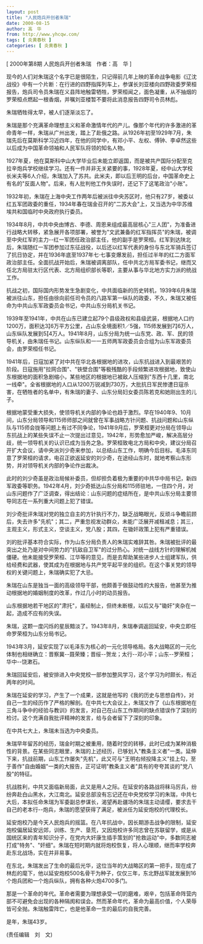 ```yaml
---
layout: post
title: "人民炮兵开创者朱瑞"
date: 2000-08-15
author: 高　华
from: http://www.yhcqw.com/
tags: [ 炎黄春秋 ]
categories: [ 炎黄春秋 ]
---
```



[ 2000年第8期 人民炮兵开创者朱瑞　作者：高　华 ]


现今的人们对朱瑞这个名字已是很陌生，只记得前几年上映的革命战争电影《辽沈战役》中有一个片断：在行进的四野指挥列车上，参谋长刘亚楼向四野政委罗荣桓报告，炮兵司令员朱瑞在义县阵地触雷牺牲，罗荣桓闻之，面色凝重，从不抽烟的罗荣桓点燃起一根香烟，并嘱刘亚楼暂不要将此消息报告四野司令员林彪。

朱瑞牺牲得太早，被人们逐渐淡忘了。


朱瑞是那个充满革命理想主义和革命激情年代的产儿。像那个年代的许多激进的革命青年一样，朱瑞从广州出发，踏上了赴俄之路。从1926年初至1929年7月，朱瑞先后在莫斯科学习近四年，在他的同学中，有邓小平、左权、傅钟、李卓然这些以后成为中国革命领袖和人民军队将领的知名人物。


1927年夏，他在莫斯科中山大学毕业后未能立即返国，而是被共产国际分配至克拉辛炮兵学校继续学习。还有一件并非无关紧要的事，1928年夏，经中山大学校长米夫等6人介绍，朱瑞加入了苏共。此米夫，即以后王明的后台，中国革命史上有名的"反面人物"。后来，有人批判他工作失误时，还记下了这笔政治"小账"。


1932年初，朱瑞在上海中央工作两年后被派往中央苏区时，他只有27岁，被委以红五军团政委的重任，1934年春在瑞金召开的"二苏大会"上，又当选为中华苏维埃共和国临时中央政府执行委员。


1934年8月，中共中央由博古、李德、周恩来组成最高层核心"三人团"，为准备进行战略大转移，紧急展开各项部署，被誉为"文武兼备的红军指挥员"的朱瑞，被调至中央红军的主力--红一军团任政治部主任，他的副手是罗荣桓。红军到达陕北后，朱瑞随红一军团参加过东征战役，以后还以红军代表的身份与东北军骑兵签订了抗日协定，并在1936年底至1937年七·七事变爆发前，担任过半年的红二方面军政治部主任。全面抗战开始后，朱瑞被调离部队，任中共北方局军委书记，继而又任北方局驻太行区代表、北方局组织部长等职，主要从事与华北地方实力派的统战工作。


抗战之初，国际国内形势发生急剧变化，中共面临新的历史转机，1939年6月朱瑞被派往山东，担任由徐向前任司令员的八路军第一纵队的政委，不久，朱瑞又被任命为中共山东军政委员会书记，中共山东分局机关书记。


1939年至1941年，中共在山东已建立起79个县级政权和县级武装，根据地人口约1200万，面积达36万平方公里，占山东全境面积1／5强，115师发展到76万人，山东纵队发展到54万人。1941年8月，山东分局为统一山东党、政、军、民的领导机关，由朱瑞任书记。山东纵队和一一五师两军政委员会合组为山东军政委员会，由罗荣桓任书记。


1941年后，日寇加紧了对中共在华北各根据地的进攻，山东抗战进入到最艰苦的阶段。日寇施用"拉网合围"、"铁壁合围"等极残酷的手段频繁进攻根据地，致使山东根据地的面积急剧缩小，某些地区的根据地已被敌人压缩到"东西十几里，南北一线牵"。全省根据地的人口从1200万锐减到730万，大批抗日军民惨遭日寇杀害，在牺牲者的名单中，有朱瑞的妻子、山东分局妇女委员陈若克和她刚出生的儿子。


根据地蒙受重大损失，使领导机关内部的争论也趋于激烈。早在1940年9、10月间，山东分局领导和115师师部之间就曾在军事战略方针问题、抗战问题和山东纵队与115师会拢等问题上有过不同争论，1941年9月后，罗荣桓更对分局在领导山东抗战上的某些失误不止一次提出过意见，1942年，形势愈加严峻，解决高层分歧，统一领导机关的认识已成为当务之急。罗荣桓致电北方局和中央，建议分局召开扩大会议，请中央派刘少奇来参加，以总结山东工作，明确今后目标。毛泽东同意了罗荣桓的请求，电召正欲返延安的刘少奇，在途经山东时，就地考察山东形势，并对领导机关内部的争论作出裁决。


此时的刘少奇虽是政治局候补委员，但却担负着极为重要的中共华中局书记，新四军政委等职务。1942年4月，刘少奇抵达山东分局和115师驻地，一住四个月，对山东问题作了广泛调查，得出结论：山东问题的症结所在，是中共山东分局主要领导同志在一系列重大问题上犯了错误。


刘少奇批评朱瑞对党的独立自主的方针执行不力，缺乏战略眼光，反顽斗争瞻前顾后，失去许多"先机"；其二，严重忽视发动群众，未能广泛展开减租减息；其三，主观主义，形式主义，空谈主义，党八股；其四，在锄奸政策上犯有严重错误。


刘的批评基本符合实际，作为山东分局负责人的朱瑞实难辞其咎。朱瑞被批评的最突出之处乃是对中间势力的"抗敌自卫军"的过分热心。对统一战线方针的理解机械僵硬。他未能接受罗荣桓、江华等的意见，而是去帮助某些进步人士组建军队，供给经费和武器，使其成为在根据地与共产党平起平坐的组织。在这个事关党的领导权的关键问题上，朱瑞确实犯了大忌。

朱瑞在山东是独当一面的高级领导干部，他颇善于做鼓动性的大报告，他甚至为推动根据地的婚姻制度的改革，作过几小时的动员报告。

山东根据地若干地区的"肃托"，虽经制止，但终未断根，以后又与"锄奸"夹杂在一起，造成不应有的失误。

朱瑞，这颗一度闪烁的星辰黯淡了。1943年8月，朱瑞奉调返回延安，中央立即任命罗荣桓为山东分局书记。


1943年3月，延安实现了以毛泽东为核心的一元化领导格局。各大战略区的一元化体制也相继确立：晋察冀--聂荣臻；晋绥--贺龙；太行--邓小平；山东--罗荣桓；华中--饶漱石。

朱瑞回延安后，被安排进入中央党校一部参加整风学习，这个学习为时颇长，有近两年的时间。


朱瑞在延安的学习，产生了一个成果，这就是他写的《我的历史与思想自传》，对自己一生的经历作了严格的解剖。在中共七大会议上，朱瑞又作了《山东根据地在三角斗争中的经验与教训》的发言，对自己在山东工作期间的缺点错误作了深刻的检讨。这个充满自我批评精神的发言，给与会者留下了深刻的印象。

在中共七大上，朱瑞未当选为中央委员。


朱瑞早年留苏的经历，瑞金时期之被重用，随着时空的转移，此时已成为某种消极性的背景。在某些同志眼里，朱瑞的上述经历，已够划入"教条主义者"一类。延伸下来，抗战前期，山东工作屡失"先机"，此又可与"王明右倾投降主义"挂上勾，至于善作"自由婚姻"一类的大报告，正可证明"教条主义者"具有的夸夸其谈的"党八股"的特征。


抗战胜利，中共又面临新局面，此又是用人之际。在延安的各路战将秣马厉兵，纷纷奔赴白山黑水，大江南北。延安总部没有忘记还在中央党校学习的朱瑞，中共七大后，本拟任命朱瑞为军委副总参谋长，渴望再赴疆场的朱瑞主动请缨，要求去干自己的老本行--炮兵，朱瑞的愿望获得了满足，被派任为延安炮校的代理校长。


延安炮校乃是今天人民炮兵的摇篮。在八年抗战中，因长期游击战争的限制，延安炮校偏居延安远郊，训练、生产、垦荒，又因炮校许多同志曾在苏联留学，或是从国统区来的青年知识分子，在党内大奸康生插手策划的"抢救运动"中，多数同志被打成"特务"、"奸细"。朱瑞在短时期内就将炮校恢复，将人心理顺，继而率学校奔赴东北战场，实在并非易事。


在东北，朱瑞发出了生命的最后光华，这位当年的大战略区的第一把手，现在成了林彪的麾下，他以延安炮校500名骨干为种子，仅仅三年，东北野战军就发展到16个炮兵团和一个炮兵纵队，拥有各种火炮4700多门。


那是一个革命的年代。革命者需要为理想承受一切的磨难，艰辛，包括革命阵营内部不可避免会出现的各种隔阂和误会。然而革命年代，革命为最高价值，个人荣辱皆可全抛。朱瑞触雷阵亡，也是他革命一生的最后的自我完善。

是年，朱瑞43岁。

(责任编辑　刘　文)


